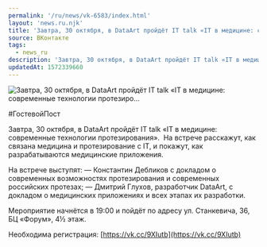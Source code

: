 ```yaml
---
permalink: '/ru/news/vk-6583/index.html'
layout: 'news.ru.njk'
title: 'Завтра, 30 октября, в DataArt пройдёт IT talk «IT в медицине: современные технологии протезиро'
source: ВКонтакте
tags:
  - news_ru
description: 'Завтра, 30 октября, в DataArt пройдёт IT talk «IT в медицине: современные технологии протезиро…'
updatedAt: 1572339660
---
```

![Завтра, 30 октября, в DataArt пройдёт IT talk «IT в медицине: современные технологии протезиро…](https://sun9-66.userapi.com/impf/c855636/v855636605/140be7/I6LQ3cgIgkY.jpg?size=800x533&quality=96&proxy=1&sign=330907abe431b602f21631d23d436aec&c_uniq_tag=Pjqcjq-Heycs8G0tZULTMLGdaZpUuHYcpA22tiHXzHI&type=album)

#ГостевойПост

Завтра, 30 октября, в DataArt пройдёт IT talk «IT в медицине: современные технологии протезирования».  На встрече расскажут, как связана медицина и протезирование с IT, и покажут, как разрабатываются медицинские приложения.

На встрече выступят:
— Константин Дебликов с докладом о современных возможностях протезирования и современных российских протезах;
— Дмитрий Глухов, разработчик DataArt, с докладом о медицинских приложениях и всех этапах их разработки.

Мероприятие начнётся в 19:00 и пойдёт по адресу ул. Станкевича, 36, БЦ «Форум», 4½ этаж.

Необходима регистрация: [https://vk.cc/9XIutb](https://vk.cc/9XIutb)
